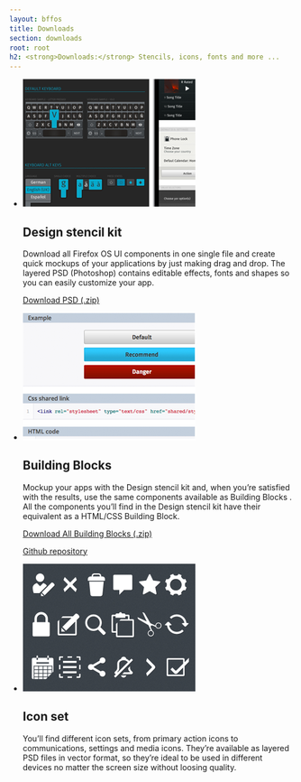 ```yaml
---
layout: bffos
title: Downloads
section: downloads
root: root
h2: <strong>Downloads:</strong> Stencils, icons, fonts and more ...
---
```


*   ![alt Design stencil kit](../images/downloads/stencils.png) 

    ## Design stencil kit

    Download all Firefox OS UI components in one single file and create quick mockups of your applications by just  making drag and drop. The layered PSD (Photoshop) contains editable effects, fonts and shapes so you can easily customize your app.

    [Download PSD (.zip)](https://mozilla.box.com/shared/static/5ucf52a98q1rd20eu5lm.zip)

*   ![alt Building Blocks](../images/downloads/blocks.png) 

    ## Building Blocks

    Mockup your apps with the Design stencil kit and, when you’re satisfied with the results, use the same components available as Building Blocks . All the components you’ll find in the Design stencil kit have their equivalent as a HTML/CSS  Building Block.

    [Download All Building Blocks (.zip)](https://github.com/buildingfirefoxos/Building-Blocks/archive/gh-pages.zip)

    <a class="github" href="https://github.com/buildingfirefoxos/Building-Blocks">Github repository</a> 

*  ![alt Icon set](../images/downloads/icons.png) 

    ## Icon set

    You’ll find different icon sets, from primary action icons to communications, settings and media icons. They’re available as layered PSD files in vector format, so they’re ideal to be used in different devices no matter the screen size without loosing quality.

